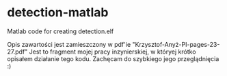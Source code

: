 # detection-matlab
Matlab code for creating detection.elf

Opis zawartości jest zamieszczony w pdf'ie "Krzysztof-Anyż-PI-pages-23-27.pdf"
Jest to fragment mojej pracy inzynierskiej, w któryej krótko opisałem działanie tego kodu.
Zachęcam do szybkiego jego przeglądnięcia :)
